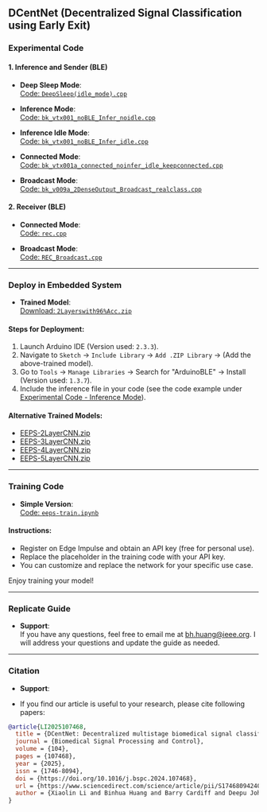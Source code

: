 ## DCentNet (Decentralized Signal Classification using Early Exit)

### Experimental Code

#### 1. Inference and Sender (BLE)

- **Deep Sleep Mode**:  
  [Code: `DeepSleep(idle_mode).cpp`](Code/DeepSleep(idle_mode).cpp)

- **Inference Mode**:  
  [Code: `bk_vtx001_noBLE_Infer_noidle.cpp`](Code/bk_vtx001_noBLE_Infer_noidle.cpp)

- **Inference Idle Mode**:  
  [Code: `bk_vtx001_noBLE_Infer_idle.cpp`](Code/bk_vtx001_noBLE_Infer_idle.cpp)

- **Connected Mode**:  
  [Code: `bk_vtx001a_connected_noinfer_idle_keepconnected.cpp`](Code/bk_vtx001a_connected_noinfer_idle_keepconnected.cpp)

- **Broadcast Mode**:  
  [Code: `bk_v009a_2DenseOutput_Broadcast_realclass.cpp`](Code/bk_v009a_2DenseOutput_Broadcast_realclass.cpp)

#### 2. Receiver (BLE)

- **Connected Mode**:  
  [Code: `rec.cpp`](Code/rec.cpp)

- **Broadcast Mode**:  
  [Code: `REC_Broadcast.cpp`](Code/REC_Broadcast.cpp)

---
 
### Deploy in Embedded System

- **Trained Model**:  
  [Download: `2Layerswith96%Acc.zip`](inference/2Layerswith96%Acc.zip)

#### Steps for Deployment:
1. Launch Arduino IDE (Version used: `2.3.3`).
2. Navigate to `Sketch` -> `Include Library` -> `Add .ZIP Library` -> (Add the above-trained model).
3. Go to `Tools` -> `Manage Libraries` -> Search for "ArduinoBLE" -> Install (Version used: `1.3.7`).
4. Include the inference file in your code (see the code example under [Experimental Code - Inference Mode](#1-inference-and-sender-ble)).

#### Alternative Trained Models:
- [EEPS-2LayerCNN.zip](inference/EEPS-2LayerCNN.zip)
- [EEPS-3LayerCNN.zip](inference/EEPS-3LayerCNN.zip)
- [EEPS-4LayerCNN.zip](inference/EEPS-4LayerCNN.zip)
- [EEPS-5LayerCNN.zip](inference/EEPS-5LayerCNN.zip)

---

### Training Code

- **Simple Version**:  
  [Code: `eeps-train.ipynb`](Code/eeps-train.ipynb)

#### Instructions:
- Register on Edge Impulse and obtain an API key (free for personal use).
- Replace the placeholder in the training code with your API key.
- You can customize and replace the network for your specific use case.  

Enjoy training your model!

---

### Replicate Guide <br>
- **Support**:  
  If you have any questions, feel free to email me at [bh.huang@ieee.org](mailto:bh.huang@ieee.org). I will address your questions and update the guide as needed.


---

### Citation

- **Support**: 
* If you find our article is useful to your research, please cite following papers: <br>
```bibtex
@article{LI2025107468,
  title = {DCentNet: Decentralized multistage biomedical signal classification using early exits},
  journal = {Biomedical Signal Processing and Control},
  volume = {104},
  pages = {107468},
  year = {2025},
  issn = {1746-8094},
  doi = {https://doi.org/10.1016/j.bspc.2024.107468},
  url = {https://www.sciencedirect.com/science/article/pii/S174680942401526X},
  author = {Xiaolin Li and Binhua Huang and Barry Cardiff and Deepu John},
}
```



